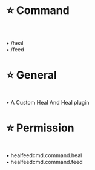 # ⭐ Command

<br>

• /heal
<br>
• /feed

# ⭐ General

<br>
• A Custom Heal And Heal plugin

# ⭐ Permission

<br>
• healfeedcmd.command.heal
<br>
• healfeedcmd.command.feed
